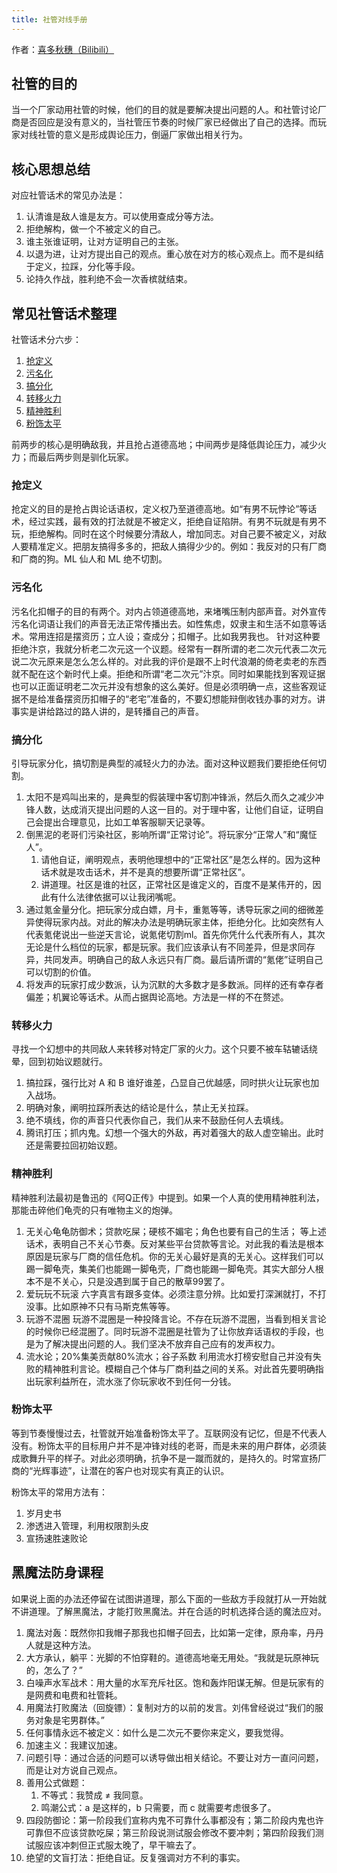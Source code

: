 ```yaml
---
title: 社管对线手册
---
```


作者：[喜多秋穗（Bilibili）](https://space.bilibili.com/8467085)

## 社管的目的

当一个厂家动用社管的时候，他们的目的就是要解决提出问题的人。和社管讨论厂商是否回应是没有意义的，当社管压节奏的时候厂家已经做出了自己的选择。而玩家对线社管的意义是形成舆论压力，倒逼厂家做出相关行为。

## 核心思想总结

对应社管话术的常见办法是：

1. 认清谁是敌人谁是友方。可以使用查成分等方法。
2. 拒绝解构，做一个不被定义的自己。
3. 谁主张谁证明，让对方证明自己的主张。
4. 以退为进，让对方提出自己的观点。重心放在对方的核心观点上。而不是纠结于定义，拉踩，分化等手段。
5. 论持久作战，胜利绝不会一次香槟就结束。

## 常见社管话术整理

社管话术分六步：

1. [抢定义](#抢定义)
2. [污名化](#污名化)
3. [搞分化](#搞分化)
4. [转移火力](#转移火力)
5. [精神胜利](#精神胜利)
6. [粉饰太平](#粉饰太平)

前两步的核心是明确敌我，并且抢占道德高地；中间两步是降低舆论压力，减少火力；而最后两步则是驯化玩家。

### 抢定义

抢定义的目的是抢占舆论话语权，定义权乃至道德高地。如“有男不玩悖论”等话术，经过实践，最有效的打法就是不被定义，拒绝自证陷阱。有男不玩就是有男不玩，拒绝解构。同时在这个时候要分清敌人，增加同志。对自己要不被定义，对敌人要精准定义。把朋友搞得多多的，把敌人搞得少少的。例如：我反对的只有厂商和厂商的狗。ML 仙人和 ML 绝不切割。

### 污名化

污名化扣帽子的目的有两个。对内占领道德高地，来堵嘴压制内部声音。对外宣传污名化词语让我们的声音无法正常传播出去。如性焦虑，奴隶主和生活不如意等话术。常用连招是摆资历；立人设；查成分；扣帽子。比如我男我也。
针对这种要拒绝汴京，我就分析老二次元这一个议题。经常有一群所谓的老二次元代表二次元说二次元原来是怎么怎么样的。对此我的评价是跟不上时代浪潮的倚老卖老的东西就不配在这个新时代上桌。拒绝和所谓“老二次元”汴京。同时如果能找到客观证据也可以正面证明老二次元并没有想象的这么美好。但是必须明确一点，这些客观证据不是给准备摆资历扣帽子的“老宅”准备的，不要幻想能辩倒收钱办事的对方。讲事实是讲给路过的路人讲的，是转播自己的声音。

### 搞分化

引导玩家分化，搞切割是典型的减轻火力的办法。面对这种议题我们要拒绝任何切割。

1. 太阳不是鸡叫出来的，是典型的假装理中客切割冲锋派，然后久而久之减少冲锋人数，达成消灭提出问题的人这一目的。对于理中客，让他们自证，证明自己会提出合理意见，比如工单客服聊天记录等。
2. 倒黑泥的老哥们污染社区，影响所谓“正常讨论”。将玩家分“正常人”和“魔怔人”。
    1. 请他自证，阐明观点，表明他理想中的“正常社区”是怎么样的。因为这种话术就是攻击话术，并不是真的想要所谓“正常社区”。
    2. 讲道理。社区是谁的社区，正常社区是谁定义的，百度不是某伟开的，因此有什么法律依据可以让我闭嘴呢。
3. 通过氪金量分化。把玩家分成白嫖，月卡，重氪等等，诱导玩家之间的细微差异使得玩家内战。对此的解决办法是明确玩家主体，拒绝分化。比如突然有人代表氪佬说出一些逆天言论，说氪佬切割ml。首先你凭什么代表所有人，其次无论是什么档位的玩家，都是玩家。我们应该承认有不同差异，但是求同存异，共同发声。明确自己的敌人永远只有厂商。最后请所谓的“氪佬”证明自己可以切割的价值。
4. 将发声的玩家打成少数派，认为沉默的大多数才是多数派。同样的还有幸存者偏差；机翼论等话术。从而占据舆论高地。方法是一样的不在赘述。

### 转移火力

寻找一个幻想中的共同敌人来转移对特定厂家的火力。这个只要不被车轱辘话绕晕，回到初始议题就行。

1. 搞拉踩，强行比对 A 和 B 谁好谁差，凸显自己优越感，同时拱火让玩家也加入战场。
2. 明确对象，阐明拉踩所表达的结论是什么，禁止无关拉踩。
3. 绝不填线，你的声音只代表你自己，我们从来不鼓励任何人去填线。
4. 腾讯打压；抓内鬼。幻想一个强大的外敌，再对着强大的敌人虚空输出。此时还是需要拉回初始议题。

### 精神胜利

精神胜利法最初是鲁迅的《阿Q正传》中提到。如果一个人真的使用精神胜利法，那能击碎他们龟壳的只有唯物主义的炮弹。

1. 无关心龟龟防御术；贷款吃屎；硬核不媚宅；角色也要有自己的生活；
   等上述话术，表明自己不关心节奏。反对某些平台贷款等言论。对此我的看法是根本原因是玩家与厂商的信任危机。你的无关心最好是真的无关心。这样我们可以踢一脚龟壳，集美们也能踢一脚龟壳，厂商也能踢一脚龟壳。其实大部分人根本不是不关心，只是没遇到属于自己的散草99罢了。
2. 爱玩玩不玩滚
   六字真言有跟多变体。必须注意分辨。比如爱打深渊就打，不打没事。比如原神不只有马斯克焦等等。
3. 玩游不混圈
   玩游不混圈是一种投降言论。不存在玩游不混圈，当看到相关言论的时候你已经混圈了。同时玩游不混圈是社管为了让你放弃话语权的手段，也是为了解决提出问题的人。我们坚决不放弃自己应有的发声权力。
4. 流水论；20%集美贡献80%流水；谷子系数
   利用流水打榜安慰自己并没有失败的精神胜利言论。模糊自己个体与厂商利益之间的关系。对此首先要明确指出玩家利益所在，流水涨了你玩家收不到任何一分钱。

### 粉饰太平

等到节奏慢慢过去，社管就开始准备粉饰太平了。互联网没有记忆，但是不代表人没有。粉饰太平的目标用户并不是冲锋对线的老哥，而是未来的用户群体，必须装成歌舞升平的样子。对此必须明确，抗争不是一蹴而就的，是持久的。时常宣扬厂商的“光辉事迹”，让潜在的客户也对现实有真正的认识。

粉饰太平的常用方法有：

1. 岁月史书
2. 渗透进入管理，利用权限割头皮
3. 宣扬速胜速败论

## 黑魔法防身课程

如果说上面的办法还停留在试图讲道理，那么下面的一些敌方手段就打从一开始就不讲道理。了解黑魔法，才能打败黑魔法。并在合适的时机选择合适的魔法应对。

1. 魔法对轰：既然你扣我帽子那我也扣帽子回去，比如第一定律，原舟率，丹丹人就是这种方法。
2. 大方承认，躺平：光脚的不怕穿鞋的。道德高地毫无用处。“我就是玩原神玩的，怎么了？”
3. 白噪声水军战术：用大量的水军充斥社区。饱和轰炸阳谋无解。但是玩家有的是网费和电费和社管耗。
4. 用魔法打败魔法（回旋镖）：复制对方的以前的发言。刘伟曾经说过“我们的服务对象是宅男群体。”
5. 任何事情永远不被定义：如什么是二次元不要你来定义，要我觉得。
6. 加速主义：我建议加速。
7. 问题引导：通过合适的问题可以诱导做出相关结论。不要让对方一直问问题，而是让对方说自己观点。
8. 善用公式做题：
    1. 不等式：我赞成 ≠ 我同意。
    2. 鸣潮公式：a 是这样的，b 只需要，而 c 就需要考虑很多了。
9. 四段防御论：第一阶段我们宣称内鬼不可靠什么事都没有；第二阶段内鬼也许可靠但不应该贷款吃屎；第三阶段说测试服会修改不要冲刺；第四阶段我们测试服应该冲刺但正式服太晚了，早干嘛去了。
10. 绝望的文盲打法：拒绝自证。反复强调对方不利的事实。
